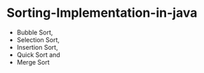 # Sorting-Implementation-in-java

- Bubble Sort,
- Selection Sort,
- Insertion Sort, 
- Quick Sort and
- Merge Sort
